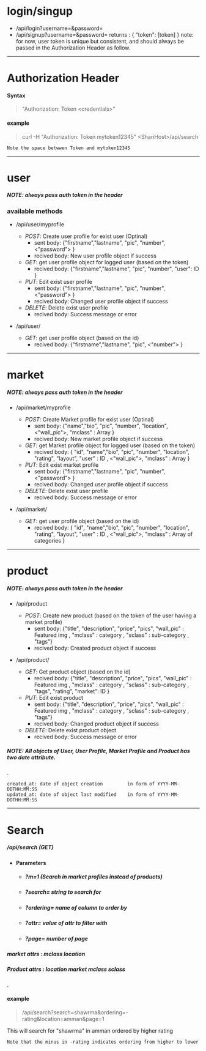 # login/singup
* /api/login?username=&password=
* /api/signup?username=&password=
returns :
    {
    "token": [token]
    }
note: for now, user token is unique but consistent, and should always be passed in the Authorization Header as follow.
___
# Authorization Header
#### Syntax  
  
>"Authorization: Token &lt;credentials&gt;"

#### example
>curl -H  "Authorization: Token mytoken12345" &lt;ShariHost&gt;/api/search

    Note the space betwwen Token and mytoken12345
___

# user
##### NOTE: always pass auth token in the header
### available methods
* /api/user/myprofile
	* *POST*: Create user profile for exist user (Optinal)
		* sent body: {"firstname","lastname", "pic", "number", <"password"> }
		* recived body: New user profile object if success
	* *GET*: get user profile object for logged user (based on the token)
		* recived body:  {"firstname","lastname", "pic", "number", "user": ID }
	* *PUT*: Edit exist user profile
		* sent body: {"firstname","lastname", "pic", "number", <"password"> }
		* recived body: Changed user profile object if success
	* *DELETE*: Delete exist user profile
		* recived body: Success message or error

* /api/user/<id>
	* *GET*: get user profile object  (based on the id)
		* recived body:  {"firstname","lastname", "pic", <"number"> }
___

# market

##### NOTE: always pass auth token in the header
* /api/market/myprofile
	* *POST*: Create Market profile for exist user (Optinal)
		* sent body: {"name","bio", "pic", "number", "location", <"wall_pic">, "mclass" : Array }
		* recived body: New market profile object if success
	* *GET*: get Market profile object for logged user (based on the token)
		* recived body:  { "id", "name","bio", "pic", "number", "location", "rating", "layout", "user" : ID  , <"wall_pic">, "mclass" : Array }
	* *PUT*: Edit exist market profile
		* sent body: {"firstname","lastname", "pic", "number", <"password"> }
		* recived body: Changed user profile object if success
	* *DELETE*: Delete exist user profile
		* recived body: Success message or error

* /api/market/<id>
	* *GET*: get user profile object  (based on the id)
		* recived body:  { "id", "name","bio", "pic", "number", "location", "rating", "layout", "user" : ID  , <"wall_pic">, "mclass" : Array of categories }

___

# product

##### NOTE: always pass auth token in the header

* /api/product
	* *POST*: Create new product  (based on the token of the user having a market profile)
    	* sent body: {"title", "description", "price", "pics", "wall_pic" : Featured img , "mclass" : category , "sclass" : sub-category , "tags"}
		* recived body:  Created product object if success 


* /api/product/<id>
	* *GET*: Get product object  (based on the id)
		* recived body:  {"title", "description", "price", "pics", "wall_pic" : Featured img , "mclass" : category , "sclass" : sub-category , "tags", "rating", "market": ID }
	* *PUT*: Edit exist product
		* sent body: {"title", "description", "price", "pics", "wall_pic" : Featured img , "mclass" : category , "sclass" : sub-category , "tags"}
		* recived body: Changed product object if success
	* *DELETE*: Delete exist product object
		* recived body: Success message or error


##### NOTE: All objects of User, User Profile, Market Profile and Product has two date attribute.

.

    created_at: date of object creation         in form of YYYY-MM-DDTHH:MM:SS
    updated_at: date of object last modified    in form of YYYY-MM-DDTHH:MM:SS
___
# Search
#####  /api/search (GET)

* #### Parameters
    * ##### ?m=1 (Search in market profiles instead of products)
    * ##### ?search= string to search for 
    * ##### ?ordering= name of column to order by 
    * ##### ?attr= value of attr to filter with
    * ##### ?page= number of page  


##### market attrs : mclass location

##### Product attrs :  location market mclass sclass    

.
#### example

> /api/search?search=shawrma&ordering=-rating&location=amman&page=1

This will search for  "shawrma"  in amman ordered by higher rating  

    Note that the minus in -rating indicates ordering from higher to lower 
